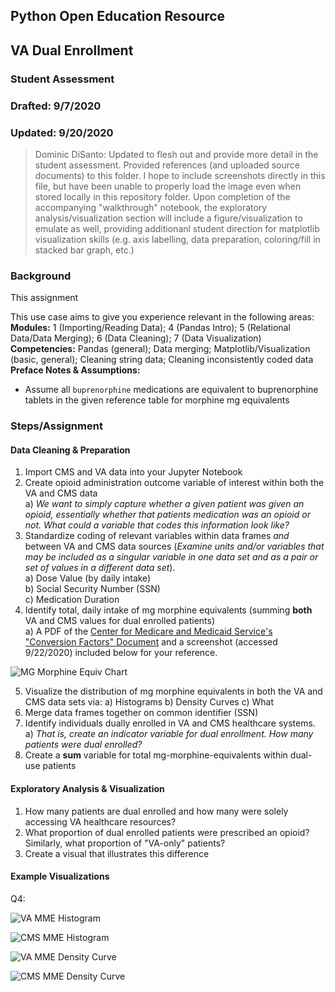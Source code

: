 ## Python Open Education Resource
## VA Dual Enrollment 
### Student Assessment
### Drafted: 9/7/2020
### Updated: 9/20/2020
 > Dominic DiSanto: Updated to flesh out and provide more detail in the student assessment. Provided references (and uploaded source documents) to this folder. I hope to include screenshots directly in this file, but have been unable to properly load the image even when stored locally in this repository folder. Upon completion of the accompanying "walkthrough" notebook, the exploratory analysis/visualization section will include a figure/visualization to emulate as well, providing additionanl student direction for matplotlib visualization skills (e.g. axis labelling, data preparation, coloring/fill in stacked bar graph, etc.) 

### Background
This assignment 


This use case aims to give you experience relevant in the following areas: \
**Modules:** 1 (Importing/Reading Data); 4 (Pandas Intro); 5 (Relational Data/Data Merging); 6 (Data Cleaning); 7 (Data Visualization) \
**Competencies:** Pandas (general); Data merging; Matplotlib/Visualization (basic, general); Cleaning string data; Cleaning inconsistently coded data   
**Preface Notes & Assumptions:**  
- Assume all `buprenorphine` medications are equivalent to buprenorphine tablets in the given reference table for morphine mg equivalents 

### Steps/Assignment

#### Data Cleaning & Preparation
1) Import CMS and VA data into your Jupyter Notebook
2) Create opioid administration outcome variable of interest within both the VA and CMS data  
    a) *We want to simply capture whether a given patient was given an opioid, essentially whether that patients medication was an opioid or not. What could a variable that codes this information look like?*
3) Standardize coding of relevant variables within data frames *and* between VA and CMS data sources (*Examine units and/or variables that may be included as a singular variable in one data set and as a pair or set of values in a different data set*).  
    a) Dose Value (by daily intake)  
    b) Social Security Number (SSN)  
    c) Medication Duration    
4) Identify total, daily intake of mg morphine equivalents (summing **both** VA and CMS values for dual enrolled patients)  
    a) A PDF of the [Center for Medicare and Medicaid Service's "Conversion Factors" Document](https://www.cms.gov/Medicare/Prescription-Drug-coverage/PrescriptionDrugCovContra/Downloads/Opioid-Morphine-EQ-Conversion-Factors-Aug-2017.pdf) and a screenshot (accessed 9/22/2020) included below for your reference.  
       
![MG Morphine Equiv Chart](https://github.com/domdisanto/Python_OER/blob/master/Use%20Cases/VA%20Dual%20Enrollment%20Case/Instructor%20Materials/Opioid_MorphineMgEquiv.JPG)
  
5) Visualize the distribution of mg morphine equivalents in both the VA and CMS data sets via:
    a) Histograms
    b) Density Curves
    c) What 
6) Merge data frames together on common identifier (SSN)
7) Identify individuals dually enrolled in VA and CMS healthcare systems.   
    a) *That is, create an indicator variable for dual enrollment. How many patients were dual enrolled?*     
8) Create a **sum** variable for total mg-morphine-equivalents within dual-use patients  
  
  
#### Exploratory Analysis & Visualization
1) How many patients are dual enrolled and how many were solely accessing VA healthcare resources?
2) What proportion of dual enrolled patients were prescribed an opioid? Similarly, what proportion of "VA-only" patients? 
3) Create a visual that illustrates this difference  





#### Example Visualizations

Q4:  
  
![VA MME Histogram](https://github.com/domdisanto/Python_OER/blob/master/Use%20Cases/VA%20Dual%20Enrollment%20Case/Instructor%20Materials/VA_MME_Hist.png)    
  
![CMS MME Histogram](https://github.com/domdisanto/Python_OER/blob/master/Use%20Cases/VA%20Dual%20Enrollment%20Case/Instructor%20Materials/CMS_MME_Hist.png)  
  
![VA MME Density Curve](https://github.com/domdisanto/Python_OER/blob/master/Use%20Cases/VA%20Dual%20Enrollment%20Case/Instructor%20Materials/VA_MME_Dens.png)  
  
![CMS MME Density Curve](https://github.com/domdisanto/Python_OER/blob/master/Use%20Cases/VA%20Dual%20Enrollment%20Case/Instructor%20Materials/CMS_MME_Dens.png)
